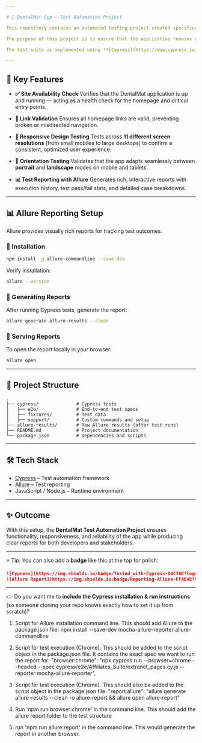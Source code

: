 ```yaml
---

# 🦷 DentalMat App – Test Automation Project

This repository contains an automated testing project created specifically for validating core features and behaviors of the **DentalMat App**.

The purpose of this project is to ensure that the application remains reliable, user-friendly, and functional across a wide range of environments and devices.

The test suite is implemented using **[Cypress](https://www.cypress.io/)**, a modern JavaScript end-to-end testing framework that enables fast, reliable, and consistent test execution in the browser.

---
```


## 🚀 Key Features

* **✅ Site Availability Check**
  Verifies that the DentalMat application is up and running — acting as a health check for the homepage and critical entry points.

* **🔗 Link Validation**
  Ensures all homepage links are valid, preventing broken or misdirected navigation.

* **📱 Responsive Design Testing**
  Tests across **11 different screen resolutions** (from small mobiles to large desktops) to confirm a consistent, optimized user experience.

* **📲 Orientation Testing**
  Validates that the app adapts seamlessly between **portrait** and **landscape** modes on mobile and tablets.

* **📊 Test Reporting with Allure**
  Generates rich, interactive reports with execution history, test pass/fail stats, and detailed case breakdowns.

---

## 📊 Allure Reporting Setup

Allure provides visually rich reports for tracking test outcomes.

### 🔹 Installation

```bash
npm install -g allure-commandline --save-dev
```

Verify installation:

```bash
allure --version
```

### 🔹 Generating Reports

After running Cypress tests, generate the report:

```bash
allure generate allure-results --clean
```

### 🔹 Serving Reports

To open the report locally in your browser:

```bash
allure open
```

---

## 📂 Project Structure

```
.
├── cypress/              # Cypress tests
│   ├── e2e/              # End-to-end test specs
│   ├── fixtures/         # Test data
│   ├── support/          # Custom commands and setup
├── allure-results/       # Raw Allure results (after test runs)
├── README.md             # Project documentation
└── package.json          # Dependencies and scripts
```

---

## 🛠️ Tech Stack

* [Cypress](https://www.cypress.io/) – Test automation framework
* [Allure](https://docs.qameta.io/allure/) – Test reporting
* JavaScript / Node.js – Runtime environment

---

## ✨ Outcome

With this setup, the **DentalMat Test Automation Project** ensures functionality, responsiveness, and reliability of the app while producing clear reports for both developers and stakeholders.

---

⚡ *Tip:* You can also add a **badge** like this at the top for polish:

```markdown
![Cypress](https://img.shields.io/badge/Tested_with-Cypress-04C38E?logo=cypress&logoColor=white)
![Allure Report](https://img.shields.io/badge/Reporting-Allure-FF4E4E?logo=allure&logoColor=white)
```

---

👉 Do you want me to **include the Cypress installation & run instructions** (so someone cloning your repo knows exactly how to set it up from scratch)?

1. Script for Allure installation command line. This should add Allure to the package.json file:
npm install --save-dev mocha-allure-reporter allure-commandline

2. Script for test execution (Chrome). This should be added to the script object in the package.json file. It contains the exact spec we want to run the report for:
"browser:chrome": "npx cypress run --browser=chrome --headed --spec cypress/e2e/Affiliates_Suite/extranet_pages.cy.js --reporter mocha-allure-reporter",

3. Script for test execution (Chrome). This should also be added to the script object in the package.json file. 
"report:allure": "allure generate allure-results --clean -o allure-report && allure open  allure-report"

4. Run 'npm run browser:chrome' in the command line. This should add the allure report folder to the test structure

5. run 'npm run allure:report' in the command line. This would generate the report in another browser.


